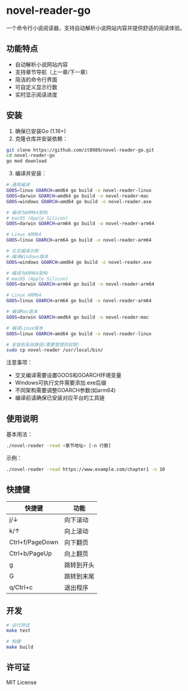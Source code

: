 # novel-reader-go

一个命令行小说阅读器，支持自动解析小说网站内容并提供舒适的阅读体验。

## 功能特点

- 自动解析小说网站内容
- 支持章节导航（上一章/下一章）
- 简洁的命令行界面
- 可自定义显示行数
- 实时显示阅读进度

## 安装

1. 确保已安装Go (1.16+) 
2. 克隆仓库并安装依赖：

```bash
git clone https://github.com/zt8989/novel-reader-go.git
cd novel-reader-go
go mod download
```

3. 编译并安装：

```bash
# 通用编译
GOOS=linux GOARCH=amd64 go build -o novel-reader-linux
GOOS=darwin GOARCH=amd64 go build -o novel-reader-mac
GOOS=windows GOARCH=amd64 go build -o novel-reader.exe

# 编译为ARM64架构
# macOS (Apple Silicon)
GOOS=darwin GOARCH=arm64 go build -o novel-reader-arm64

# Linux ARM64
GOOS=linux GOARCH=arm64 go build -o novel-reader-arm64

# 交叉编译示例
# 编译Windows版本
GOOS=windows GOARCH=amd64 go build -o novel-reader.exe

# 编译为ARM64架构
# macOS (Apple Silicon)
GOOS=darwin GOARCH=arm64 go build -o novel-reader-arm64

# Linux ARM64
GOOS=linux GOARCH=arm64 go build -o novel-reader-arm64

# 编译Mac版本
GOOS=darwin GOARCH=amd64 go build -o novel-reader-mac

# 编译Linux版本
GOOS=linux GOARCH=amd64 go build -o novel-reader-linux

# 安装到系统路径(需要管理员权限)
sudo cp novel-reader /usr/local/bin/
```

注意事项：
- 交叉编译需要设置GOOS和GOARCH环境变量
- Windows可执行文件需要添加.exe后缀
- 不同架构需要调整GOARCH参数(如arm64)
- 编译前请确保已安装对应平台的工具链

## 使用说明

基本用法：

```bash
./novel-reader -read <章节地址> [-n 行数]
```

示例：

```bash
./novel-reader -read https://www.example.com/chapter1 -n 10
```

## 快捷键

| 快捷键 | 功能 |
|--------|------|
| j/↓ | 向下滚动 |
| k/↑ | 向上滚动 |
| Ctrl+f/PageDown | 向下翻页 |
| Ctrl+b/PageUp | 向上翻页 |
| g | 跳转到开头 |
| G | 跳转到末尾 |
| q/Ctrl+c | 退出程序 |

## 开发

```bash
# 运行测试
make test

# 构建
make build
```

## 许可证

MIT License